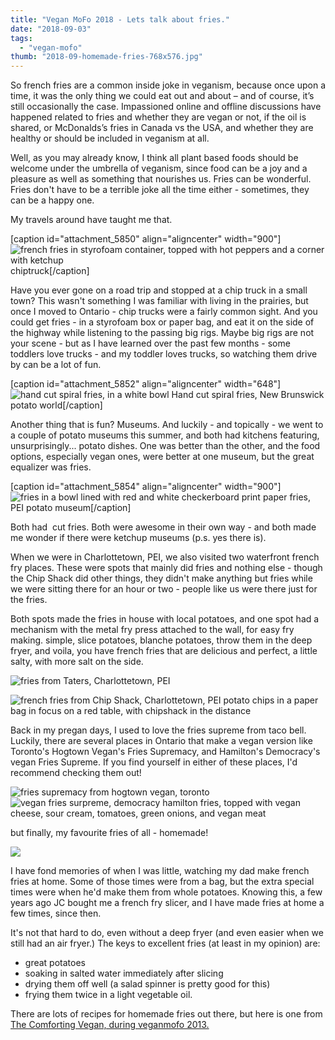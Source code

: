 ```yaml
---
title: "Vegan MoFo 2018 - Lets talk about fries."
date: "2018-09-03"
tags:
  - "vegan-mofo"
thumb: "2018-09-homemade-fries-768x576.jpg"
---
```


So french fries are a common inside joke in veganism, because once upon a time, it was the only thing we could eat out and about – and of course, it’s still occasionally the case. Impassioned online and offline discussions have happened related to fries and whether they are vegan or not, if the oil is shared, or McDonalds’s fries in Canada vs the USA, and whether they are healthy or should be included in veganism at all.

Well, as you may already know, I think all plant based foods should be welcome under the umbrella of veganism, since food can be a joy and a pleasure as well as something that nourishes us. Fries can be wonderful. Fries don't have to be a terrible joke all the time either - sometimes, they can be a happy one.

My travels around have taught me that.

\[caption id="attachment\_5850" align="aligncenter" width="900"\]![french fries in styrofoam container, topped with hot peppers and a corner with ketchup](images/chiptruck-min-1024x576.jpg) chiptruck\[/caption\]

Have you ever gone on a road trip and stopped at a chip truck in a small town? This wasn't something I was familiar with living in the prairies, but once I moved to Ontario - chip trucks were a fairly common sight. And you could get fries - in a styrofoam box or paper bag, and eat it on the side of the highway while listening to the passing big rigs. Maybe big rigs are not your scene - but as I have learned over the past few months - some toddlers love trucks - and my toddler loves trucks, so watching them drive by can be a lot of fun.

\[caption id="attachment\_5852" align="aligncenter" width="648"\]![hand cut spiral fries, in a white bowl](images/fresh-cut-fries-newbrunswick-potato-museum-min.jpg) Hand cut spiral fries, New Brunswick potato world\[/caption\]

Another thing that is fun? Museums. And luckily - and topically - we went to a couple of potato museums this summer, and both had kitchens featuring, unsurprisingly... potato dishes. One was better than the other, and the food options, especially vegan ones, were better at one museum, but the great equalizer was fries.

\[caption id="attachment\_5854" align="aligncenter" width="900"\]![fries in a bowl lined with red and white checkerboard print paper](images/fries-from-potato-museum-pei-min-1024x576.jpg) fries, PEI potato museum\[/caption\]

Both had  cut fries. Both were awesome in their own way - and both made me wonder if there were ketchup museums (p.s. yes there is).

When we were in Charlottetown, PEI, we also visited two waterfront french fry places. These were spots that mainly did fries and nothing else - though the Chip Shack did other things, they didn't make anything but fries while we were sitting there for an hour or two - people like us were there just for the fries.

Both spots made the fries in house with local potatoes, and one spot had a mechanism with the metal fry press attached to the wall, for easy fry making. simple, slice potatoes, blanche potatoes, throw them in the deep fryer, and voila, you have french fries that are delicious and perfect, a little salty, with more salt on the side.

![fries from Taters, Charlottetown, PEI](images/taters-charlottetown-pei-min-235x300.jpg)

![french fries from Chip Shack, Charlottetown, PEI potato chips in a paper bag in focus on a red table, with chipshack in the distance](images/charlottetown-harbour-chip-shak-min-267x300.jpg)

Back in my pregan days, I used to love the fries supreme from taco bell. Luckily, there are several places in Ontario that make a vegan version like Toronto's Hogtown Vegan's Fries Supremacy, and Hamilton's Democracy's vegan Fries Supreme. If you find yourself in either of these places, I'd recommend checking them out!

![fries supremacy from hogtown vegan, toronto](images/fries-surpremacy-hogtown-vegan-min-300x225.jpg)    ![vegan fries surpreme, democracy hamilton fries, topped with vegan cheese, sour cream, tomatoes, green onions, and vegan meat](images/democracy-fries-surpreme-min-300x169.jpg)

but finally, my favourite fries of all - homemade!

![](images/homemade-fries-1024x768.jpg)

I have fond memories of when I was little, watching my dad make french fries at home. Some of those times were from a bag, but the extra special times were when he'd make them from whole potatoes. Knowing this, a few years ago JC bought me a french fry slicer, and I have made fries at home a few times, since then.

It's not that hard to do, even without a deep fryer (and even easier when we still had an air fryer.) The keys to excellent fries (at least in my opinion) are:

- great potatoes
- soaking in salted water immediately after slicing
- drying them off well (a salad spinner is pretty good for this)
- frying them twice in a light vegetable oil.

There are lots of recipes for homemade fries out there, but here is one from [The Comforting Vegan, during veganmofo 2013.](http://www.thecomfortingvegan.com/2013/05/perfect-homemade-french-fries.html)
